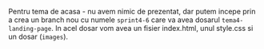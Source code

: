 Pentru tema de acasa - nu avem nimic de prezentat, dar putem incepe prin a crea un branch nou cu numele `sprint4-6` care va avea dosarul `tema4-landing-page`.
In acel dosar vom avea un fisier index.html, unul style.css si un dosar (`images`).
